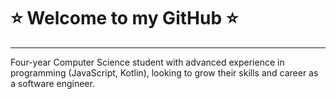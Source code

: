 # ⭐️ Welcome to my GitHub ⭐️

---

Four-year Computer Science student with advanced experience in programming (JavaScript, Kotlin), looking to grow their skills and career as a software engineer.